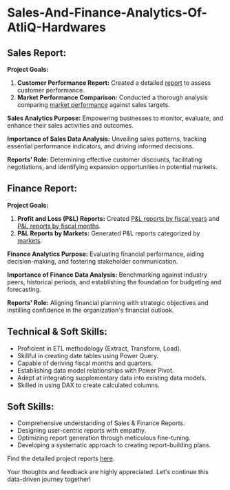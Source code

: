 # Sales-And-Finance-Analytics-Of-AtliQ-Hardwares
## Sales Report:

**Project Goals:**

1. **Customer Performance Report:** Created a detailed [report](https://github.com/Nikhil24079/Sales-And-Finance-Analytics-Of-AtliQ-Hardwares/blob/main/Customer%20Performance%20Report.pdf) to assess customer performance.
2. **Market Performance Comparison:** Conducted a thorough analysis comparing [market performance](https://github.com/srinathankolla/Excel-Sales-And-Finance-Analytics/blob/main/Market%20Performance%20vs%20Target%20Report%20of%20AtliQ%20Hardwares.pdf) against sales targets.

**Sales Analytics Purpose:** Empowering businesses to monitor, evaluate, and enhance their sales activities and outcomes.

**Importance of Sales Data Analysis:** Unveiling sales patterns, tracking essential performance indicators, and driving informed decisions.

**Reports' Role:** Determining effective customer discounts, facilitating negotiations, and identifying expansion opportunities in potential markets.

## Finance Report:

**Project Goals:**

1. **Profit and Loss (P&L) Reports:** Created [P&L reports by fiscal years](https://github.com/srinathankolla/Excel-Sales-And-Finance-Analytics/blob/main/P%26L%20Statement%20By%20Fiscal%20Years.pdf) and [P&L reports by fiscal months](https://github.com/srinathankolla/Excel-Sales-And-Finance-Analytics/blob/main/P%26L%20Statement%20By%20Fiscal%20Months.pdf).
2. **P&L Reports by Markets:** Generated P&L reports categorized by [markets](https://github.com/srinathankolla/Excel-Sales-And-Finance-Analytics/blob/main/P%26L%20Statement%20By%20Markets.pdf).

**Finance Analytics Purpose:** Evaluating financial performance, aiding decision-making, and fostering stakeholder communication.

**Importance of Finance Data Analysis:** Benchmarking against industry peers, historical periods, and establishing the foundation for budgeting and forecasting.

**Reports' Role:** Aligning financial planning with strategic objectives and instilling confidence in the organization's financial outlook.

## Technical & Soft Skills:

- Proficient in ETL methodology (Extract, Transform, Load).
- Skillful in creating date tables using Power Query.
- Capable of deriving fiscal months and quarters.
- Establishing data model relationships with Power Pivot.
- Adept at integrating supplementary data into existing data models.
- Skilled in using DAX to create calculated columns.

## Soft Skills:

- Comprehensive understanding of Sales & Finance Reports.
- Designing user-centric reports with empathy.
- Optimizing report generation through meticulous fine-tuning.
- Developing a systematic approach to creating report-building plans.

Find the detailed project reports [here](https://github.com/srinathankolla/Excel-Sales-And-Finance-Analytics/tree/main).

Your thoughts and feedback are highly appreciated. Let's continue this data-driven journey together!
